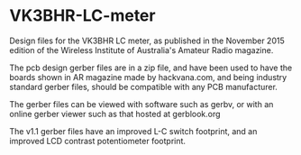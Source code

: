 # VK3BHR-LC-meter
Design files for the VK3BHR LC meter, as published in the November 2015 edition of the Wireless Institute of Australia's Amateur Radio magazine.

The pcb design gerber files are in a zip file, and have been used to have the boards shown in AR magazine made by hackvana.com, and being industry standard gerber files, should be compatible with any PCB manufacturer.

The gerber files can be viewed with software such as gerbv, or with an online gerber viewer such as that hosted at gerblook.org 

The v1.1 gerber files have an improved L-C switch footprint, and an improved LCD contrast potentiometer footprint.
